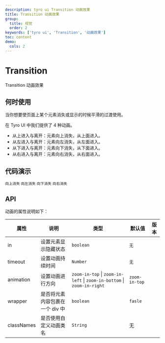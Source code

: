 ```yaml
---
description: tyro ui Transition 动画效果
title: Transition 动画效果
group:
  title: 视觉
  order: 2
keywords: ['tyro ui', 'Transition', '动画效果']
toc: content
demo:
  cols: 2
---
```


# Transition

Transition 动画效果

## 何时使用

当你想要使页面上某个元素消失或显示的时候平滑的过渡使用。

在 Tyro UI 中我们提供了 4 种动画。

- 从上进入与离开：元素向上消失，从上面进入。
- 从左进入与离开：元素向左消失，从左面进入。
- 从下进入与离开：元素向下消失，从下面进入。
- 从右进入与离开：元素向右消失，从右面进入。

## 代码演示

<code src="./demo/in-top.tsx">向上消失</code>
<code src="./demo/in-left.tsx">向左消失</code>
<code src="./demo/in-bottom.tsx">向下消失</code>
<code src="./demo/in-right.tsx">向右消失</code>

## API

动画的属性说明如下：

| 属性       | 说明                            | 类型                                                                   | 默认值        | 版本 |
| ---------- | ------------------------------- | ---------------------------------------------------------------------- | ------------- | ---- |
| in         | 设置元素显示隐藏状态            | `boolean`                                                              | `无`          |      |
| timeout    | 设置动画持续时间                | `Number`                                                               | `无`          |
| animation  | 设置动画进行方向                | `zoom-in-top` \| `zoom-in-left` \| `zoom-in-bottom` \| `zoom-in-right` | `zoom-in-top` |
| wrapper    | 是否将元素内容包裹在一个 div 中 | `boolean`                                                              | `fasle`       |
| classNames | 是否使用自定义动画类名          | `String`                                                               | 无            |
